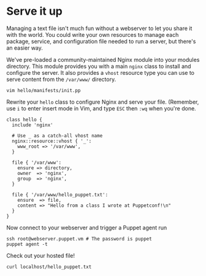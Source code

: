 # Serve it up

Managing a text file isn't much fun without a webserver to let you share it
with the world. You could write your own resources to manage each package,
service, and configuration file needed to run a server, but there's an easier
way.

We've pre-loaded a community-maintained Nginx module into your modules
directory. This module provides you with a main `nginx` class to install
and configure the server. It also provides a `vhost` resource type you
can use to serve content from the `/var/www/` directory.

    vim hello/manifests/init.pp

Rewrite your `hello` class to configure Nginx and serve your file. (Remember, use
`i` to enter insert mode in Vim, and type `ESC` then `:wq` when you're done.

```puppet
class hello {
  include 'nginx'

  # Use _ as a catch-all vhost name
  nginx::resource::vhost { '_':
    www_root => '/var/www',
  }

  file { '/var/www':
    ensure => directory,
    owner  => 'nginx',
    group  => 'nginx',
  }

  file { '/var/www/hello_puppet.txt':
    ensure  => file,
    content => "Hello from a class I wrote at Puppetconf!\n"
  }
}
```

Now connect to your webserver and trigger a Puppet agent run

    ssh root@webserver.puppet.vm # The password is puppet
    puppet agent -t

Check out your hosted file!

    curl localhost/hello_puppet.txt
